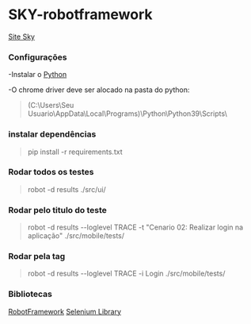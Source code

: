 
# SKY-robotframework

[Site Sky](https://www.sky.com.br/)

### Configurações

-Instalar o [Python](https://www.python.org/downloads/)

-O chrome driver deve ser alocado na pasta do python:
> (C:\Users\Seu Usuario\AppData\Local\Programs)\Python\Python39\Scripts\

### instalar dependências
> pip install -r requirements.txt

### Rodar todos os testes
>  robot -d results  ./src/ui/
### Rodar pelo titulo do teste
>  robot -d results --loglevel TRACE -t "Cenario 02: Realizar login na aplicação" ./src/mobile/tests/
### Rodar pela tag
>  robot -d results --loglevel TRACE -i Login  ./src/mobile/tests/


### Bibliotecas

[RobotFramework](https://robotframework.org/)
[Selenium Library](https://github.com/robotframework/SeleniumLibrary/)